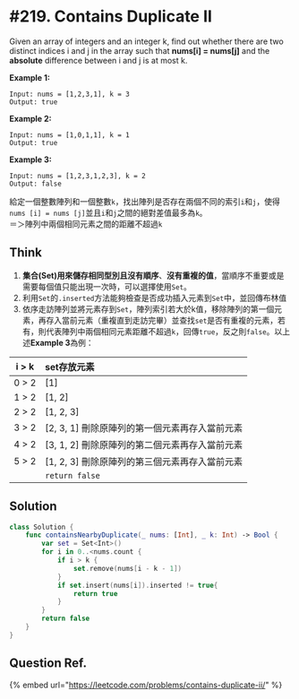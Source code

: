 # \#219. Contains Duplicate II

Given an array of integers and an integer k, find out whether there are two distinct indices i and j in the array such that **nums\[i\] = nums\[j\]** and the **absolute** difference between i and j is at most k.

**Example 1:**

```text
Input: nums = [1,2,3,1], k = 3
Output: true
```

**Example 2:**

```text
Input: nums = [1,0,1,1], k = 1
Output: true
```

**Example 3:**

```text
Input: nums = [1,2,3,1,2,3], k = 2
Output: false
```

給定一個整數陣列和一個整數`k`，找出陣列是否存在兩個不同的索引`i`和`j`，使得`nums [i] = nums [j]`並且`i`和`j`之間的絕對差值最多為`k`。  
＝＞陣列中兩個相同元素之間的距離不超過`k`

## Think

1. **集合\(Set\)**用來儲存相同型別且**沒有順序**、**沒有重複的值**，當順序不重要或是需要每個值只能出現一次時，可以選擇使用`Set`。
2. 利用`Set`的`.inserted`方法能夠檢查是否成功插入元素到`Set`中，並回傳布林值
3. 依序走訪陣列並將元素存到`Set`，陣列索引若大於k值，移除陣列的第一個元素，再存入當前元素（重複直到走訪完畢）並查找`set`是否有重複的元素，若有，則代表陣列中兩個相同元素距離不超過`k`，回傳`true`，反之則`false`。以上述**Example 3**為例：

| i &gt; k | set存放元素 |
| :---: | :--- |
| 0 &gt; 2 | \[1\] |
| 1 &gt; 2 | \[1, 2\] |
| 2 &gt; 2 | \[1, 2, 3\] |
| 3 &gt; 2 | \[2, 3, 1\]  刪除原陣列的第一個元素再存入當前元素 |
| 4 &gt; 2 | \[3, 1, 2\]  刪除原陣列的第二個元素再存入當前元素 |
| 5 &gt; 2 | \[1, 2, 3\]  刪除原陣列的第三個元素再存入當前元素  |
|  | `return false` |

## Solution

```swift
class Solution {
    func containsNearbyDuplicate(_ nums: [Int], _ k: Int) -> Bool {
        var set = Set<Int>()
        for i in 0..<nums.count {
            if i > k { 
                set.remove(nums[i - k - 1]) 
            }
            if set.insert(nums[i]).inserted != true{
                return true 
            }
        }
        return false
    }
}
```

## Question Ref.

{% embed url="https://leetcode.com/problems/contains-duplicate-ii/" %}



